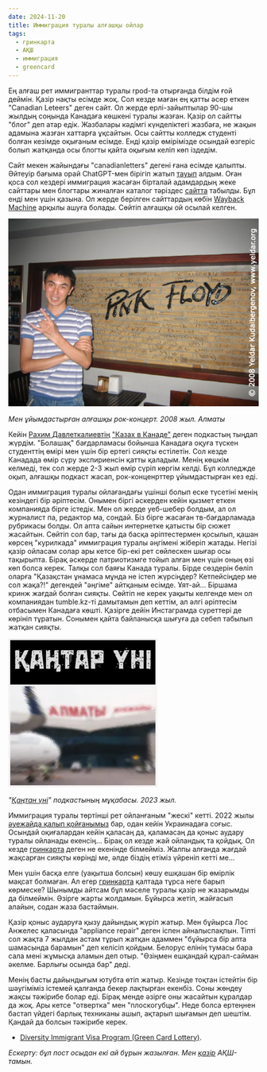 ```yaml
---
date: 2024-11-20
title: Иммиграция туралы алғашқы ойлар
tags:
  - гринкарта
  - АҚШ
  - иммиграция
  - greencard
---
```


Ең алғаш рет иммигранттар туралы rpod-та отырғанда білдім ғой деймін. Қазір нақты есімде жоқ. Сол кезде маған ең қатты әсер еткен "Canadian Leteers"  деген сайт. Ол жерде ерлі-зайыптылар 90-шы жылдың соңында Канадаға көшкені туралы жазған. Қазір ол сайтты "блог" деп атар едік. Жазбалары кәдімгі күнделіктегі жазбаға, не жақын адамына жазған хаттарға ұқсайтын. Осы сайтты колледж студенті болған кезімде оқығаным есімде. Енді қазір өмірімізде осындай өзгеріс болып жатқанда осы блогты қайта оқығым келіп көп іздедім.

Сайт мекен жайындағы "canadianletters" дегені ғана есімде қалыпты. Әйтеуір бағыма орай ChatGPT-мен бірігіп жатып [тауып](https://web.archive.org/web/20030812034919/http://149.99.35.54/letters/index.html) алдым. Оған қоса сол кездері иммиграция жасаған бірталай адамдардың жеке сайттары мен блогтары жиналған каталог тәріздес [сайтта](https://letters.synnegoria.com/) табылды. Бұл енді мен үшін қазына. Ол жерде берілген сайттардың көбін [Wayback Machine](https://web.archive.org/) арқылы ашуға болады. Сөйтіп алғашқы ой осылай келген.

<img class="right-float-photo" src="/blog/images/2024/2008-Yeldar-Kudaibergenov.jpg">

*Мен ұйымдастырған алғашқы рок-концерт. 2008 жыл. Алматы*

Кейін [Рахим Давлеткалиевтің](https://rakhim.org/) ["Казах в Канаде"](https://archive.org/details/PodcastKazakhInCanada36) деген подкастың тыңдап жүрдім. "Болашақ" бағдарламасы бойынша Канадаға оқуға түскен студенттің өмірі мен үшін бір ертегі сияқты естілетін. Сол кезде Канадада өмір сүру экспириенсін қатты қаладым. Менің көшкім келмеді, тек сол жерде 2-3 жыл өмір сүріп көргім келді. Бұл колледжде оқып, алғашқы подкаст жасап, рок-конценрттер ұйымдастырған кез еді.

Одан иммиграция туралы ойлағандағы үшінші болып еске түсетіні менің кезіндегі бір әріптесім. Онымен біргі әскерден кейін қызмет еткен компанияда бірге істедік. Мен ол жерде уеб-шебер болдым, ал ол журналист па, редактор ма, сондай. Біз бірге жасаған тв-бағдарламада рубрикасы болды. Ол апта сайын интернетке қатысты бір сюжет жасайтын. Сөйтіп сол бар, тағы да басқа әріптестермен қосылып, қашан көрсең "курилкада" иммиграция туралы әңгімені жіберіп жатады. Негізі қазір ойласам солар ары кетсе бір-екі рет сөйлескен шығар осы тақырыпта. Бірақ әскерде патриотизмге тойып алған мен үшін оның өзі көп болса керек. Талқы сол баяғы Канада туралы. Бірде сөздерін бөліп оларға "Қазақстан ұнамаса мұнда не істеп жүрсіңдер? Кетпейсіңдер ме сол жақа?!" дегендей "әңгіме" айтқаным есімде. Ұят-ай... Біршама кринж жағдай болған сияқты. Сөйтіп не керек уақыты келгенде мен ол компаниядан tumble.kz-ті дамытамын деп кеттім, ал әлгі әріптесім отбасымен Канадаға көшті. Қазірге дейін Инстаграмда суреттері де көрініп тұратын. Сонымен қайта байланысқа шығуға да себеп табылып жатқан сияқты. 

<img class="right-float-photo" src="/blog/images/2024/300x300-qantar-uni.webp">

*"<a href="https://k.yeldar.org/qantaruni" target="_blank">Қаңтан үні</a>" подкастының мұқабасы. 2023 жыл.*

Иммиграция туралы төртінші рет ойланғаным "жескі" кетті. 2022 жылы [әуежайда қалып қойғанымыз](https://qantar.podcasting.center/) бар, одан кейін Украинадаға соғыс. Осындай оқиғалардан кейін қаласаң да, қаламасаң да қоныс аудару туралы ойланады екенсің... Бірақ ол кезде жай ойландық та қойдық. Ол кезде [гринкарта](/greencard/) деген не екенінде білмейміз. Жалпы алғанда жағдай жақсарған сияқты көрінді ме, әлде біздің етіміз үйреніп кетті ме...

Мен үшін басқа елге (уақытша болсын) көшу ешқашан бір өмірлік мақсат болмаған. Ал егер [гринкарта](/greencard/) қалтада тұрса неге барып көрмеске? Шынымды айтсам бұл мәселе туралы қазір не жазарымды да білмеймін. Әзірге жарты жолдамын. Бұйырса жетіп, жайғасып алайын, содан жаза бастаймын.

Қазір қоныс аударуға қызу дайындық жүріп жатыр. Мен бұйырса Лос Анжелес қаласында "appliance repair" деген іспен айналыспақпын. Тіпті сол жақта 7 жылдан астам тұрып жатқан адаммен "бұйырса бір апта шамасында барамын" деп келісіп қойдым. Белорус елінің тумасы бара сала мені жұмысқа аламын деп отыр. "Өзіңмен ешқандай құрал-сайман әкелме. Барлығы осында бар" деді.

Менің басты дайындығым ютубта өтіп жатыр. Кезінде тоқтан істейтін бір шәугіміміз істемей қалғанда бекер лақтырған екенбіз. Соны жөндеу жақсы тәжірибе болар еді. Бірақ менде әзірге оны жасайтын құралдар да жоқ. Ары кетсе "отвертка" мен "плоскогубцы". Неде болса ертеңнен бастап үйдегі барлық техниканы ашып, ақтарып шығамын деп шештім. Қандай да болсын тәжірибе керек. <!-- Ең алдымен тұрмыстық техника қалай істейтінін түсініп алу керек екен. -->

- [Diversity Immigrant Visa Program (Green Card Lottery)](https://www.usa.gov/green-card-lottery).

*Ескерту: бұл пост осыдан екі ай бұрын жазылған. Мен [қазір](/now) АҚШ-тамын.*